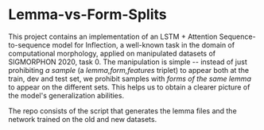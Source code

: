 # Lemma-vs-Form-Splits

This project contains an implementation of an LSTM + Attention Sequence-to-sequence model for Inflection, a well-known task in the domain of computational morphology, 
applied on manipulated datasets of SIGMORPHON 2020, task 0. The manipulation is simple -- instead of just prohibiting *a sample* (a *lemma,form,features* triplet) to appear both at the train, dev and test set, we prohibit samples with *forms of the same lemma* to appear on the different sets. This helps us to obtain a clearer picture of the model's generalization abilities.


The repo consists of the script that generates the lemma files and the network trained on the old and new datasets.
